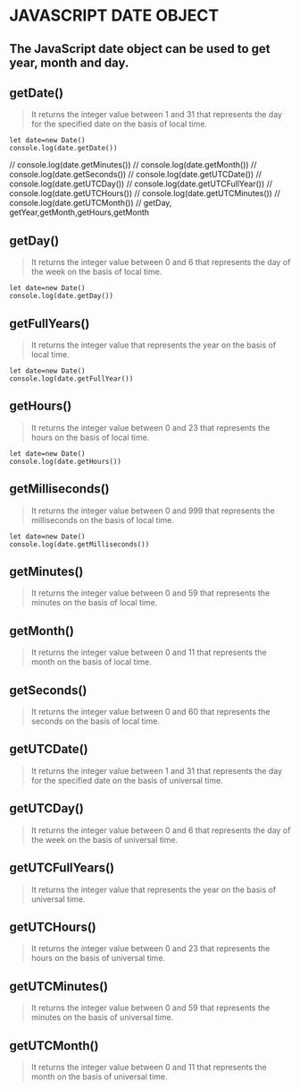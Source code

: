 # JAVASCRIPT DATE OBJECT
## The JavaScript date object can be used to get year, month and day.
## getDate()
>It returns the integer value between 1 and 31 that represents the day for the specified date on the basis of local time.
```
let date=new Date()
console.log(date.getDate())
```

// console.log(date.getMinutes())
// console.log(date.getMonth())
// console.log(date.getSeconds())
// console.log(date.getUTCDate())
// console.log(date.getUTCDay())
// console.log(date.getUTCFullYear())
// console.log(date.getUTCHours())
// console.log(date.getUTCMinutes())
// console.log(date.getUTCMonth())
// getDay, getYear,getMonth,getHours,getMonth
## getDay()
>It returns the integer value between 0 and 6 that represents the day of the week on the basis of local time.
```
let date=new Date()
console.log(date.getDay())
```
## getFullYears()
>It returns the integer value that represents the year on the basis of local time.
```
let date=new Date()
console.log(date.getFullYear())
```
## getHours()
>It returns the integer value between 0 and 23 that represents the hours on the basis of local time.
```
let date=new Date()
console.log(date.getHours())
```
## getMilliseconds()
>It returns the integer value between 0 and 999 that represents the milliseconds on the basis of local time.
```
let date=new Date()
console.log(date.getMilliseconds())
```
## getMinutes()
>It returns the integer value between 0 and 59 that represents the minutes on the basis of local time.
## getMonth()
>It returns the integer value between 0 and 11 that represents the month on the basis of local time.
## getSeconds()
>It returns the integer value between 0 and 60 that represents the seconds on the basis of local time.
## getUTCDate()
>It returns the integer value between 1 and 31 that represents the day for the specified date on the basis of universal time.
## getUTCDay()
>It returns the integer value between 0 and 6 that represents the day of the week on the basis of universal time.
## getUTCFullYears()
>It returns the integer value that represents the year on the basis of universal time.
## getUTCHours()
>It returns the integer value between 0 and 23 that represents the hours on the basis of universal time.
## getUTCMinutes()
>It returns the integer value between 0 and 59 that represents the minutes on the basis of universal time.
## getUTCMonth()
>It returns the integer value between 0 and 11 that represents the month on the basis of universal time.
